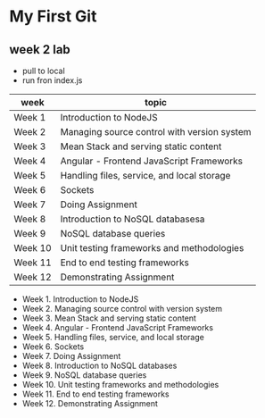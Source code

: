# My First Git
## **week 2 lab**
- pull to local
- run fron index.js


| week  | topic |
| ------------- | ------------- |
| Week 1  | Introduction to NodeJS  |
| Week 2  | Managing source control with version system  |
| Week 3 | Mean Stack and serving static content |
| Week 4 | Angular - Frontend JavaScript Frameworks |
| Week 5 | Handling files, service, and local storage |
| Week 6 | Sockets |
| Week 7 | Doing Assignment |
| Week 8 | Introduction to NoSQL databasesa |
| Week 9 | NoSQL database queries |
| Week 10 | Unit testing frameworks and methodologies |
| Week 11 | End to end testing frameworks |
| Week 12 | Demonstrating Assignment |

-  Week 1. Introduction to NodeJS
-  Week 2. Managing source control with version system
-  Week 3. Mean Stack and serving static content
-  Week 4. Angular - Frontend JavaScript Frameworks
-  Week 5. Handling files, service, and local storage
-  Week 6. Sockets
-  Week 7. Doing Assignment
-  Week 8. Introduction to NoSQL databases
-  Week 9. NoSQL database queries
-  Week 10. Unit testing frameworks and methodologies
-  Week 11. End to end testing frameworks
-  Week 12. Demonstrating Assignment

